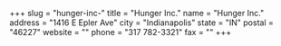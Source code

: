 +++
slug = "hunger-inc-"
title = "Hunger Inc."
name = "Hunger Inc."
address = "1416 E Epler Ave"
city = "Indianapolis"
state = "IN"
postal = "46227"
website = ""
phone = "317 782-3321"
fax = ""
+++
